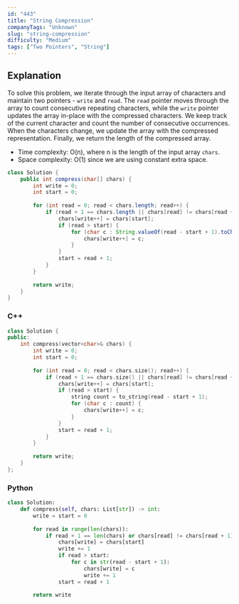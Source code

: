 ```yaml
---
id: "443"
title: "String Compression"
companyTags: "Unknown"
slug: "string-compression"
difficulty: "Medium"
tags: ["Two Pointers", "String"]
---
```


## Explanation
To solve this problem, we iterate through the input array of characters and maintain two pointers - `write` and `read`. The `read` pointer moves through the array to count consecutive repeating characters, while the `write` pointer updates the array in-place with the compressed characters. We keep track of the current character and count the number of consecutive occurrences. When the characters change, we update the array with the compressed representation. Finally, we return the length of the compressed array.

- Time complexity: O(n), where n is the length of the input array `chars`.
- Space complexity: O(1) since we are using constant extra space.
```java
class Solution {
    public int compress(char[] chars) {
        int write = 0;
        int start = 0;
        
        for (int read = 0; read < chars.length; read++) {
            if (read + 1 == chars.length || chars[read] != chars[read + 1]) {
                chars[write++] = chars[start];
                if (read > start) {
                    for (char c : String.valueOf(read - start + 1).toCharArray()) {
                        chars[write++] = c;
                    }
                }
                start = read + 1;
            }
        }
        
        return write;
    }
}
```

### C++
```cpp
class Solution {
public:
    int compress(vector<char>& chars) {
        int write = 0;
        int start = 0;
        
        for (int read = 0; read < chars.size(); read++) {
            if (read + 1 == chars.size() || chars[read] != chars[read + 1]) {
                chars[write++] = chars[start];
                if (read > start) {
                    string count = to_string(read - start + 1);
                    for (char c : count) {
                        chars[write++] = c;
                    }
                }
                start = read + 1;
            }
        }
        
        return write;
    }
};
```

### Python
```python
class Solution:
    def compress(self, chars: List[str]) -> int:
        write = start = 0
        
        for read in range(len(chars)):
            if read + 1 == len(chars) or chars[read] != chars[read + 1]:
                chars[write] = chars[start]
                write += 1
                if read > start:
                    for c in str(read - start + 1):
                        chars[write] = c
                        write += 1
                start = read + 1
        
        return write
```